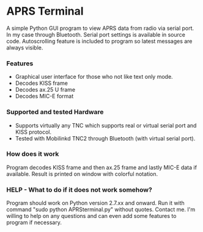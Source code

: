 APRS Terminal
=============

A simple Python GUI program to view APRS data from radio via serial port. In my case through Bluetooth. Serial port settings is available in source code. Autoscrolling feature is included to program so latest messages are always visible.

### Features
- Graphical user interface for those who not like text only mode.
- Decodes KISS frame
- Decodes ax.25 U frame
- Decodes MIC-E format

### Supported and tested Hardware
- Supports virtually any TNC which supports real or virtual serial port and KISS protocol.
- Tested with Mobilinkd TNC2 through Bluetooth (with virtual serial port).

### How does it work
Program decodes KISS frame and then ax.25 frame and lastly MIC-E data if available. Result is printed on window with colorful notation.

### HELP - What to do if it does not work somehow?
Program should work on Python version 2.7.xx and onward. Run it with command "sudo python APRSterminal.py" without quotes.
Contact me. I'm willing to help on any questions and can even add some features to program if necessary.
